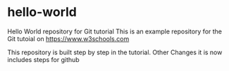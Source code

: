 # hello-world
Hello World repository for Git tutorial
This is an example repository for the Git tutoial on https://www.w3schools.com

This repository is built step by step in the tutorial.
Other Changes
it is now includes steps for github
